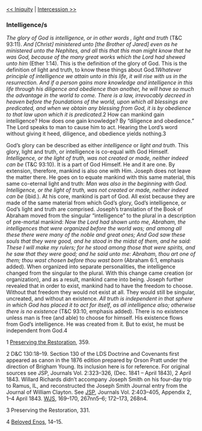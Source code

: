 [<< Iniquity](Iniquity)  |  [Intercession >>](Intercession)

### Intelligence/s

*The glory of God is intelligence, or in other words*
*, light and truth* (T&C 93:11). *And [Christ] ministered unto [the Brother of Jared] even as he ministered unto the Nephites, and all this that this man might know that he was God, because of the many great works which the Lord had shewed unto him* (Ether 1:14). This is the definition of the glory of God. This is the definition of light and truth, to know these things about God.1*Whatever principle of intelligence we attain unto in this life, it will rise with us in the resurrection. And if a person gains more knowledge and intelligence in this life through his diligence and obedience than another, he will have so much the advantage in the world to come. There is a law, irrevocably decreed in heaven before the foundations of the world, upon which all blessings are predicated, and when we obtain any blessing from God, it is by obedience to that law upon which it is predicated*.2 How can mankind gain intelligence? How does one gain knowledge? By “diligence and obedience.” The Lord speaks to man to cause him to act. Hearing the Lord’s word without giving it heed, diligence, and obedience yields nothing.3

God’s glory can be described as either *intelligence* or *light and truth*. This glory, light and truth, or intelligence is co-equal with God Himself. *Intelligence, or the light of truth, was not created or made, neither indeed can be* (T&C 93:10). It is a part of God Himself. He and it are one. By extension, therefore, mankind is also one with Him. Joseph does not leave the matter there. He goes on to equate mankind with this same material, this same co-eternal light and truth: *Man was also in the beginning with God. Intelligence, or the light of truth, was not created or made, neither indeed can be* (ibid.). At his core, mankind is part of God. All exist because they are made of the same material from which God’s glory, God’s intelligence, or God’s light and truth are comprised. Joseph’s translation of the Book of Abraham moved from the singular “intelligence” to the plural in a description of pre-mortal mankind: *Now the Lord had shown unto me, Abraham, the intelligences that were organized before the world was; and among all these there were many of the noble and great ones; And God saw these souls that they were good, and he stood in the midst of them, and he said: These I will make my rulers; for he stood among those that were spirits, and he saw that they were good; and he said unto me: Abraham, thou art one of them; thou wast chosen before thou wast born* (Abraham 6:1, emphasis added). When organized into separate personalities, the intelligence changed from the singular to the plural. With this change came creation (or organization), and as a result, mankind came into being. Joseph further revealed that in order to exist, mankind had to have the freedom to choose. Without that freedom they would not exist at all. They would still be singular, uncreated, and without an existence. *All truth is independent in that sphere in which God has placed it to act for itself*, *as all intelligence also; otherwise there is no existence* (T&C 93:10, emphasis added). There is no existence unless man is free (and able) to choose for himself. His existence flows from God’s intelligence. He was created from it. But to exist, he must be independent from God.4



1
[Preserving the Restoration](#), 359.


2 D&C 130:18–19. Section 130 of the LDS Doctrine and Covenants first appeared as canon in the 1876 edition prepared by Orson Pratt under the direction of Brigham Young. Its inclusion here is for reference. For original sources see JSP, Journals Vol. 2:323–326, (Dec. 1841 – April 1843), 2 April 1843. Willard Richards didn’t accompany Joseph Smith on his four-day trip to Ramus, IL, and reconstructed the Joseph Smith Journal entry from the Journal of William Clayton. See [JSP](#), Journals Vol. 2:403–405, Appendix 2, 1–4 April 1843. [WJS](#), 169–170, 267nn5–6; 172–173, 268n4.


3 Preserving the Restoration, 331.


4
[Beloved Enos](#), 14–15.